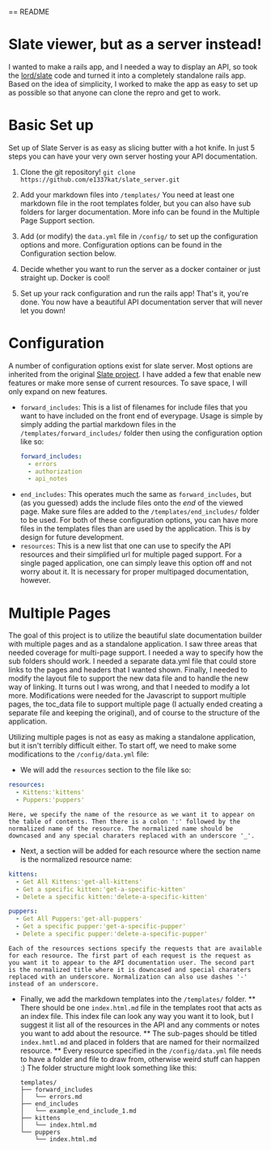 == README

# Slate viewer, but as a server instead!

I wanted to make a rails app, and I needed a way to display an API, so took the [lord/slate](https://github.com/lord/slate) code and turned it into a completely standalone rails app. Based on the idea of simplicity, I worked to make the app as easy to set up as possible so that anyone can clone the repro and get to work.

# Basic Set up

  Set up of Slate Server is as easy as slicing butter with a hot knife. In just 5 steps you can have your very own server hosting your API documentation.

  1. Clone the git repository! 
    `git clone https://github.com/e1337kat/slate_server.git`

  2. Add your markdown files into `/templates/` You need at least one markdown file in the root templates folder, but you can also have sub folders for larger documentation. More info can be found in the Multiple Page Support section.

  3. Add (or modify) the `data.yml` file in `/config/` to set up the configuration options and more. Configuration options can be found in the Configuration section below.

  4. Decide whether you want to run the server as a docker container or just straight up. Docker is cool!

  5. Set up your rack configuration and run the rails app! That's it, you're done. You now have a beautiful API documentation server that will never let you down!

# Configuration

  A number of configuration options exist for slate server. Most options are inherited from the original [Slate project](https://github.com/lord/slate). I have added a few that enable new features or make more sense of current resources. To save space, I will only expand on new features.

  * `forward_includes`: This is a list of filenames for include files that you want to have included on the front end of everypage. Usage is simple by simply adding the partial markdown files in the `/templates/forward_includes/` folder then using the configuration option like so:
    ```yml
    forward_includes:
      - errors
      - authorization
      - api_notes
    ```
  * `end_includes`: This operates much the same as `forward_includes`, but (as you guessed) adds the include files onto the *end* of the viewed page. Make sure files are added to the `/templates/end_includes/` folder to be used. For both of these configuration options, you can have more files in the templates files than are used by the application. This is by design for future development.
  * `resources`: This is a new list that one can use to specify the API resources and their simplified url for multiple paged support. For a single paged application, one can simply leave this option off and not worry about it. It is necessary for proper multipaged documentation, however.

# Multiple Pages

  The goal of this project is to utilize the beautiful slate documentation builder with multiple pages and as a standalone application. I saw three areas that needed coverage for multi-page support. I needed a way to specify how the sub folders should work. I needed a separate data.yml file that could store links to the pages and headers that I wanted shown. Finally, I needed to modify the layout file to support the new data file and to handle the new way of linking. It turns out I was wrong, and that I needed to modify a lot more. Modifications were needed for the Javascript to support multiple pages, the toc_data file to support multiple page (I actually ended creating a separate file and keeping the original), and of course to the structure of the application. 
  
  Utilizing multiple pages is not as easy as making a standalone application, but it isn't terribly difficult either. To start off, we need to make some modifications to the `/config/data.yml` file:
  
  * We will add the `resources` section to the file like so:
  ```yml
  resources:
    - Kittens:'kittens'
    - Puppers:'puppers'
  ```
    Here, we specify the name of the resource as we want it to appear on the table of contents. Then there is a colon ':' followed by the normalized name of the resource. The normalized name should be downcased and any special charaters replaced with an underscore '_'.
  
  * Next, a section will be added for each resource where the section name is the normalized resource name:
  ```yml
  kittens:
    - Get All Kittens:'get-all-kittens'
    - Get a specific kitten:'get-a-specific-kitten'
    - Delete a specific kitten:'delete-a-specific-kitten'

  puppers:
    - Get All Puppers:'get-all-puppers'
    - Get a specific pupper:'get-a-specific-pupper'
    - Delete a specific pupper:'delete-a-specific-pupper'
  ```
    Each of the resources sections specify the requests that are available for each resource. The first part of each request is the request as you want it to appear to the API documentation user. The second part is the normalized title where it is downcased and special charaters replaced with an underscore. Normalization can also use dashes '-' instead of an underscore. 

  * Finally, we add the markdown templates into the `/templates/` folder. 
  ** There should be one `index.html.md` file in the templates root that acts as an index file. This index file can look any way you want it to look, but I suggest it list all of the resources in the API and any comments or notes you want to add about the resource. 
  ** The sub-pages should be titled `index.hmtl.md` and placed in folders that are named for their normailzed resource. 
  ** Every resource specified in the `/config/data.yml` file needs to have a folder and file to draw from, otherwise weird stuff can happen :) The folder structure might look something like this:
    ```
    templates/
    ├── forward_includes
    │   └── errors.md
    ├── end_includes
    │   └── example_end_include_1.md
    ├── kittens
    │   └── index.html.md
    └── puppers
        └── index.html.md
    ```
    
